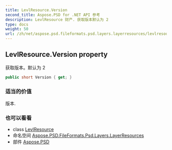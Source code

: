 ```yaml
---
title: LevlResource.Version
second_title: Aspose.PSD for .NET API 参考
description: LevlResource 财产. 获取版本默认为 2
type: docs
weight: 50
url: /zh/net/aspose.psd.fileformats.psd.layers.layerresources/levlresource/version/
---
```

## LevlResource.Version property

获取版本。默认为 2

```csharp
public short Version { get; }
```

### 适当的价值

版本.

### 也可以看看

* class [LevlResource](../)
* 命名空间 [Aspose.PSD.FileFormats.Psd.Layers.LayerResources](../../levlresource/)
* 部件 [Aspose.PSD](../../../)


